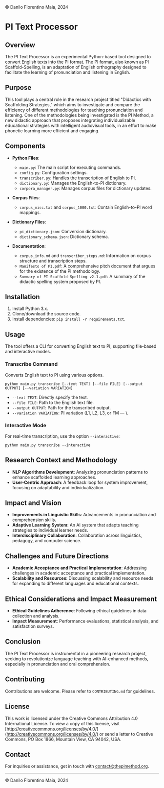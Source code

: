 © Danilo Florentino Maia, 2024

# PI Text Processor

## Overview

The PI Text Processor is an experimental Python-based tool designed to convert English texts into the PI format. The PI format, also known as PI Scaffold-Spelling, is an adaptation of English orthography designed to facilitate the learning of pronunciation and listening in English.

## Purpose

This tool plays a central role in the research project titled "Didactics with Scaffolding Strategies," which aims to investigate and compare the efficiency of different methodologies for teaching pronunciation and listening. One of the methodologies being investigated is the PI Method, a new didactic approach that proposes integrating individualizable educational strategies with intelligent audiovisual tools, in an effort to make phonetic learning more efficient and engaging.

## Components

- **Python Files**:

  - `main.py`: The main script for executing commands.
  - `config.py`: Configuration settings.
  - `transcriber.py`: Handles the transcription of English to PI.
  - `dictionary.py`: Manages the English-to-PI dictionary.
  - `corpora_manager.py`: Manages corpus files for dictionary updates.

- **Corpus Files**:

  - `corpus_misc.txt` and `corpus_1000.txt`: Contain English-to-PI word mappings.

- **Dictionary Files**:

  - `pi_dictionary.json`: Conversion dictionary.
  - `dictionary_schema.json`: Dictionary schema.

- **Documentation**:
  - `corpus_info.md` and `transcriber_steps.md`: Information on corpus structure and transcription steps.
  - `Manifesto of PI.pdf`: A comprehensive pitch document that argues for the existence of the PI methodology.
  - `Summary of PI Scaffold-Spelling v2.1.pdf`: A summary of the didactic spelling system proposed by PI.

## Installation

1. Install Python 3.x.
2. Clone/download the source code.
3. Install dependencies: `pip install -r requirements.txt`.

## Usage

The tool offers a CLI for converting English text to PI, supporting file-based and interactive modes.

### Transcribe Command

Converts English text to PI using various options.

```
python main.py transcribe [--text TEXT] [--file FILE] [--output OUTPUT] [--variation VARIATION]
```

- `--text TEXT`: Directly specify the text.
- `--file FILE`: Path to the English text file.
- `--output OUTPUT`: Path for the transcribed output.
- `--variation VARIATION`: PI variation (L1, L2, L3, or FM — ).

### Interactive Mode

For real-time transcription, use the option `--interactive`:

```
python main.py transcribe --interactive
```

## Research Context and Methodology

- **NLP Algorithms Development**: Analyzing pronunciation patterns to enhance scaffolded learning approaches.
- **User-Centric Approach**: A feedback loop for system improvement, focusing on adaptability and individualization.

## Impact and Vision

- **Improvements in Linguistic Skills**: Advancements in pronunciation and comprehension skills.
- **Adaptive Learning System**: An AI system that adapts teaching strategies to individual learner needs.
- **Interdisciplinary Collaboration**: Collaboration across linguistics, pedagogy, and computer science.

## Challenges and Future Directions

- **Academic Acceptance and Practical Implementation**: Addressing challenges in academic acceptance and practical implementation.
- **Scalability and Resources**: Discussing scalability and resource needs for expanding to different languages and educational contexts.

## Ethical Considerations and Impact Measurement

- **Ethical Guidelines Adherence**: Following ethical guidelines in data collection and analysis.
- **Impact Measurement**: Performance evaluations, statistical analysis, and satisfaction surveys.

## Conclusion

The PI Text Processor is instrumental in a pioneering research project, seeking to revolutionize language teaching with AI-enhanced methods, especially in pronunciation and oral comprehension.

## Contributing

Contributions are welcome. Please refer to `CONTRIBUTING.md` for guidelines.

## License

This work is licensed under the Creative Commons Attribution 4.0 International License. To view a copy of this license, visit [http://creativecommons.org/licenses/by/4.0/](http://creativecommons.org/licenses/by/4.0/) or send a letter to Creative Commons, PO Box 1866, Mountain View, CA 94042, USA.

## Contact

For inquiries or assistance, get in touch with [contact@thepimethod.org](mailto:contact@thepimethod.org).

---

© Danilo Florentino Maia, 2024
